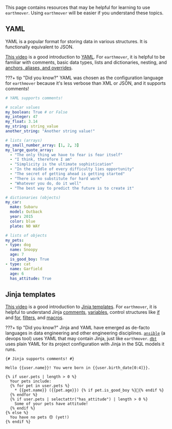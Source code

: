 This page contains resources that may be helpful for learning to use `earthmover`. Using `earthmover` will be easier if you understand these topics.

## YAML
YAML is a popular format for storing data in various structures. It is functionally equivalent to JSON.

[This video](https://www.youtube.com/watch?v=BEki_rsWu4E) is a good introduction to [YAML](https://yaml.org/). For `earthmover`, it is helpful to be familiar with comments, basic data types, lists and dictionaries, nesting, and [anchors, aliases, and overrides](https://www.linode.com/docs/guides/yaml-anchors-aliases-overrides-extensions/). 

???+ tip "Did you know?"
    YAML was chosen as the configuration language for `earthmover` because it's less verbose than XML or JSON, and it supports comments!

```yaml title="YAML example"
# YAML supports comments!

# scalar values
my_boolean: True # or False
my_integer: 47
my_float: 3.14
my_string: string_value
another_string: "Another string value!"

# lists (arrays)
my_small_number_array: [1, 2, 3]
my_large_quote_array:
  - "The only thing we have to fear is fear itself"
  - "I think, therefore I am"
  - "Simplicity is the ultimate sophistication"
  - "In the middle of every difficulty lies opportunity"
  - "The secret of getting ahead is getting started"
  - "There is no substitute for hard work"
  - "Whatever you do, do it well"
  - "The best way to predict the future is to create it"

# dictionaries (objects)
my_car:
  make: Subaru
  model: Outback
  year: 2015
  color: blue
  plate: N0 WAY

# lists of objects
my_pets:
- type: dog
  name: Snoopy
  age: 7
  is_good_boy: True
- type: cat
  name: Garfield
  age: 6
  has_attitude: True
```

## Jinja templates
[This video](https://youtu.be/4yaG-jFfePc?si=HMlBLHv002dfPQzR&t=37) is a good introduction to [Jinja templates](https://jinja.palletsprojects.com/en/stable/templates/). For `earthmover`, it is helpful to understand Jinja [comments](https://jinja.palletsprojects.com/en/stable/templates/#comments), [variables](https://jinja.palletsprojects.com/en/stable/templates/#variables), control structures like [if](https://jinja.palletsprojects.com/en/stable/templates/#if) and [for](https://jinja.palletsprojects.com/en/stable/templates/#for), [filters](https://jinja.palletsprojects.com/en/stable/templates/#list-of-builtin-filters), and [macros](https://jinja.palletsprojects.com/en/stable/templates/#macros).

???+ tip "Did you know?"
    Jinja and YAML have emerged as de-facto languages in data engineering and other engineering disciplines. [`ansible`](https://github.com/ansible/ansible) (a devops tool) uses YAML that may contain Jinja, just like `earthmover`. [`dbt`](https://github.com/dbt-labs/dbt-core) uses plain YAML for its project configuration with Jinja in the SQL models it runs.

```jinja title="Jinja example"
{# Jinja supports comments! #}

Hello {{user.name}}! You were born in {{user.birth_date[0:4]}}.

{% if user.pets | length > 0 %}
  Your pets include:
  {% for pet in user.pets %}
    * {{pet.name}} ({{pet.age}}) {% if pet.is_good_boy %}🐶{% endif %}
  {% endfor %}
  {% if user.pets | selectattr("has_attitude") | length > 0 %}
    Some of your pets have attitude!
  {% endif %}
{% else %}
  You have no pets 😞 (yet!)
{% endif %}


```

<!-- Data joins? -->

